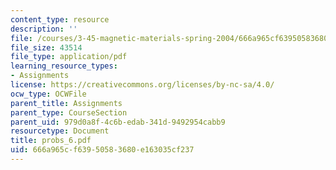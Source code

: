 ```yaml
---
content_type: resource
description: ''
file: /courses/3-45-magnetic-materials-spring-2004/666a965cf63950583680e163035cf237_probs_6.pdf
file_size: 43514
file_type: application/pdf
learning_resource_types:
- Assignments
license: https://creativecommons.org/licenses/by-nc-sa/4.0/
ocw_type: OCWFile
parent_title: Assignments
parent_type: CourseSection
parent_uid: 979d0a8f-4c6b-edab-341d-9492954cabb9
resourcetype: Document
title: probs_6.pdf
uid: 666a965c-f639-5058-3680-e163035cf237
---
```

